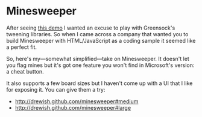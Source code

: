 # Minesweeper

After seeing [this demo](http://ahrengot.com/tutorials/greensock-javascript-animation/) I wanted an excuse to play with Greensock's tweening libraries. So when I came across a company that wanted you to build Minesweeper with HTML/JavaScript as a coding sample it seemed like a perfect fit.

So, here's my—somewhat simplified—take on Minesweeper. It doesn't let you flag mines but it's got one feature you won't find in Microsoft's version: a cheat button. 

It also supports a few board sizes but I haven't come up with a UI that I like for exposing it. You can give them a try:

- <http://drewish.github.com/minesweeper#medium>
- <http://drewish.github.com/minesweeper#large>
